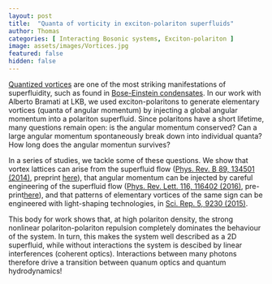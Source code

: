 ```yaml
---
layout: post
title:  "Quanta of vorticity in exciton-polariton superfluids"
author: Thomas
categories: [ Interacting Bosonic systems, Exciton-polariton ]
image: assets/images/Vortices.jpg
featured: false
hidden: false
---
```


[Quantized vortices](https://en.wikipedia.org/wiki/Quantum_vortex) are one of the most striking manifestations of superfluidity, such as found in [Bose-Einstein condensates](https://en.wikipedia.org/wiki/Bose%E2%80%93Einstein_condensate).
In our work with Alberto Bramati at LKB, we used exciton-polaritons to generate elementary vortices (quanta of angular momentum) by injecting a global angular momentum into a polariton superfluid.
Since polaritons have a short lifetime, many questions remain open: is the angular momentum conserved? Can a large angular momentum spontaneously break down into individual quanta?
How long does the angular momentun survives?

In a series of studies, we tackle some of these questions. We show that vortex lattices can arise from the superfluid flow ([Phys. Rev. B 89, 134501 (2014)](https://journals.aps.org/prb/abstract/10.1103/PhysRevB.89.134501), preprint [here](https://arxiv.org/pdf/1404.1186)), 
that angular momentum can be injected by careful engineering of the superfluid flow ([Phys. Rev. Lett. 116, 116402 (2016)](https://journals.aps.org/prl/abstract/10.1103/PhysRevLett.116.116402), pre-print[here](https://arxiv.org/pdf/1509.02680)), 
and that patterns of elementary vortices of the same sign can be engineered with light-shaping technologies, in [Sci. Rep. 5, 9230 (2015)](https://www.nature.com/articles/srep09230).

This body for work shows that, at high polariton density, the strong nonlinear polariton-polariton repulsion completely dominates the behaviour of the system. 
In turn, this makes the system well described as a 2D superfluid, while without interactions the system is descibed by linear interferences (coherent optics).
Interactions between many photons therefore drive a transition between quanum optics and quantum hydrodynamics!